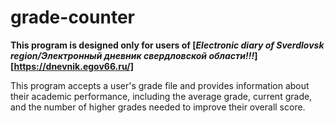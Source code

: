 # grade-counter
**This program is designed only for users of [_Electronic diary of Sverdlovsk region/Электронный дневник свердловской области!!!_][https://dnevnik.egov66.ru/]**

This program accepts a user's grade file and provides information about their academic performance, including the average grade, current grade, and the number of higher grades needed to improve their overall score.
